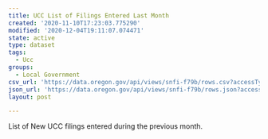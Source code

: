 ```yaml
---
title: UCC List of Filings Entered Last Month
created: '2020-11-10T17:23:03.775290'
modified: '2020-12-04T19:11:07.074471'
state: active
type: dataset
tags:
  - Ucc
groups:
  - Local Government
csv_url: 'https://data.oregon.gov/api/views/snfi-f79b/rows.csv?accessType=DOWNLOAD'
json_url: 'https://data.oregon.gov/api/views/snfi-f79b/rows.json?accessType=DOWNLOAD'
layout: post

---
```

List of New UCC filings entered during the previous month.
